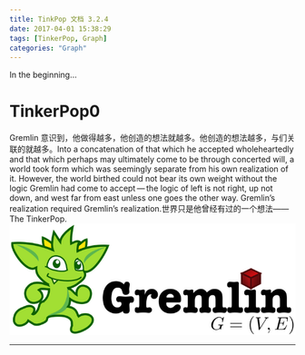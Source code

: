 ```yaml
---
title: TinkPop 文档 3.2.4
date: 2017-04-01 15:38:29
tags: [TinkerPop, Graph]
categories: "Graph"
---
```

In the beginning…

# TinkerPop0
  Gremlin 意识到，他做得越多，他创造的想法就越多。他创造的想法越多，与们关联的就越多。Into a concatenation of that which he accepted wholeheartedly and that which perhaps may ultimately come to be through concerted will, a world took form which was seemingly separate from his own realization of it. However, the world birthed could not bear its own weight without the logic Gremlin had come to accept — the logic of left is not right, up not down, and west far from east unless one goes the other way. Gremlin’s realization required Gremlin’s realization.世界只是他曾经有过的一个想法——The TinkerPop.
<span style="width: 220px; height: 129px; padding: 0px 0px 0px 0px;">
![logo](TinkerPop3-文档-3-2-4/gremlin-logo.png)
</span>
<!-- more  -->

 ------

